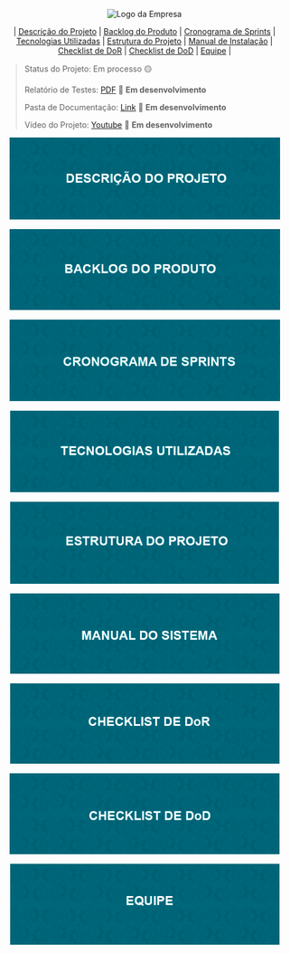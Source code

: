 <p align="center">
  <img src="https://github.com/user-attachments/assets/b7a4ce2d-20f7-4a12-8cb4-530f36fb1950" alt="Logo da Empresa" width="300">
</p>

<div align="center">

| [Descrição do Projeto](#descricao-do-projeto) | [Backlog do Produto](#backlog-do-produto) | [Cronograma de Sprints](#cronograma-de-sprints) | [Tecnologias Utilizadas](#tecnologias-utilizadas) | [Estrutura do Projeto](#estrutura-do-projeto) | [Manual de Instalação](#manual-de-instalacao) | [Checklist de DoR](#checklist-de-dor) | [Checklist de DoD](#checklist-de-dod) | [Equipe](#equipe) |

</div>

> Status do Projeto: Em processo 🟡
>
> Relatório de Testes: [PDF](https://github.com/Felipe-Freitas-Rocha/Projeto-de-Sistemas-Orientado-a-Objetos/blob/main/docs/.md/relatorio-de-testes.md) 📄 **Em desenvolvimento**
>
> Pasta de Documentação: [Link](https://github.com/Felipe-Freitas-Rocha/Projeto-de-Sistemas-Orientado-a-Objetos/tree/main/docs/Documentação) 🔗 **Em desenvolvimento**
>
> Vídeo do Projeto: [Youtube](link) 🎥 **Em desenvolvimento**


<div align="center">

<a id="descricao-do-projeto"></a>
[![📝 Descrição do Projeto](https://github.com/Felipe-Freitas-Rocha/PIM_4_Semestre/blob/main/docs/img/descricao-do-projeto.png)](https://github.com/Felipe-Freitas-Rocha/Projeto-de-Sistemas-Orientado-a-Objetos/blob/main/docs/.md/descricao-do-desafio.md)
  
<a id="backlog-do-produto"></a>
[![📦 Backlog do Produto](https://github.com/Felipe-Freitas-Rocha/PIM_4_Semestre/blob/main/docs/img/backlog-do-produto.png)](https://github.com/Felipe-Freitas-Rocha/PIM_4_Semestre/blob/main/docs/.md/backlog-do-produto.md)

<a id="cronograma-de-sprints"></a>
[![📅 Cronograma de Sprints](https://github.com/Felipe-Freitas-Rocha/PIM_4_Semestre/blob/main/docs/img/cronograma-de-sprints.png)](https://github.com/Felipe-Freitas-Rocha/Projeto-de-Sistemas-Orientado-a-Objetos/blob/main/docs/.md/cronograma-de-sprints.md)

<a id="tecnologias-utilizadas"></a>
[![💻 Tecnologias Utilizadas](https://github.com/Felipe-Freitas-Rocha/PIM_4_Semestre/blob/main/docs/img/tecnologias-utilizadas.png)](https://github.com/Felipe-Freitas-Rocha/Projeto-de-Sistemas-Orientado-a-Objetos/blob/main/docs/.md/tecnologias-utilizadas.md)

<a id="estrutura-do-projeto"></a>
[![📦 Estrutura do Projeto](https://github.com/Felipe-Freitas-Rocha/PIM_4_Semestre/blob/main/docs/img/estrutura-do-projeto.png)](https://github.com/Felipe-Freitas-Rocha/Projeto-de-Sistemas-Orientado-a-Objetos/blob/main/docs/.md/estrutura-do-projeto.md)

<a id="manual-de-instalacao"></a>
[![📖 Manual de Instalação](https://github.com/Felipe-Freitas-Rocha/PIM_4_Semestre/blob/main/docs/img/manual-do-sistema.png)](https://github.com/Felipe-Freitas-Rocha/Projeto-de-Sistemas-Orientado-a-Objetos/blob/main/docs/.md/manual-de-instalacao.md)

<a id="checklist-de-dor"></a>
[![✅ Checklist de DoR](https://github.com/Felipe-Freitas-Rocha/PIM_4_Semestre/blob/main/docs/img/checklist-de-dor.png)](https://github.com/Felipe-Freitas-Rocha/Projeto-de-Sistemas-Orientado-a-Objetos/blob/main/docs/.md/checklist-de-dor.md)

<a id="checklist-de-dod"></a>
[![✅ Checklist de DoD](https://github.com/Felipe-Freitas-Rocha/PIM_4_Semestre/blob/main/docs/img/checklist-de-dod.png)](https://github.com/Felipe-Freitas-Rocha/Projeto-de-Sistemas-Orientado-a-Objetos/blob/main/docs/.md/checklist-de-dod.md)

<a id="equipe"></a>
[![👥 Equipe](https://github.com/Felipe-Freitas-Rocha/PIM_4_Semestre/blob/main/docs/img/equipe.png)](https://github.com/Felipe-Freitas-Rocha/Projeto-de-Sistemas-Orientado-a-Objetos/blob/main/docs/.md/equipe.md)

</div>
